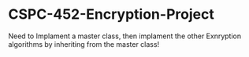 # CSPC-452-Encryption-Project

Need to Implament a master class, then implament the other Exnryption algorithms by inheriting from the master class!
